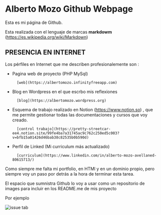 # Alberto Mozo Github Webpage

Esta es mi página de Github.

Esta realizada con el lenguaje de marcas  **markdowm** (https://es.wikipedia.org/wiki/Markdown)

## PRESENCIA EN INTERNET

Los pérfiles en Internet que me describen profesionalemente son : 

* Pagina web de proyecto (PHP MySql)

        [web](https://albertomozo.infinityfreeapp.com)

* Blog en Wordpress en el que escrbo mis reflexiones

        [blog](https://albertomozo.wordpress.org)

* Esquema de trabajo realizado en Notion (https://www.notion.so) , que me permite gestionar todas las documentaciones y cursos que voy creado.

        [control trabajo](https://pretty-streetcar-ee4.notion.site/99fe4ba7a31745ac9c762c250ed5c003?v=bfb15a01426d46bab38c82535b0b590d)

* Perfil de Linked (Mi curriculum más actualizado)

        [curriculum](https://www.linkedin.com/in/alberto-mozo-avellaned-80615713/)
        
 Como siempre me falta mi portfolio, en HTMl y en un dominio propio, pero siempre voy un paso por detrás a la hora de terminar esta tarea.
 
 
 El espacio que sumnistra Github lo voy a usar como un repositorio de images para incluir en los README.me de mis proyecto 

Por ejemplo

![issue tab](https://albertomozo.github.io/images/admin_01.PNG)
 
 
        

